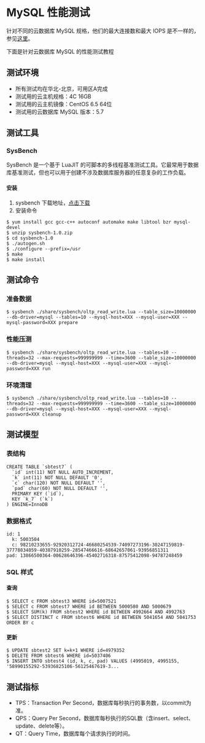 # MySQL 性能测试
针对不同的云数据库 MySQL 规格，他们的最大连接数和最大 IOPS 是不一样的，参见[这里](../Introduction/Specifications.md)。

下面是针对云数据库 MySQL 的性能测试教程

## 测试环境
* 所有测试均在华北-北京，可用区A完成
* 测试用的云主机规格：4C 16GB
* 测试用的云主机镜像：CentOS 6.5 64位
* 测试用的云数据库 MySQL 版本：5.7

## 测试工具
### SysBench
SysBench 是一个基于 LuaJIT 的可脚本的多线程基准测试工具。它最常用于数据库基准测试，但也可以用于创建不涉及数据库服务器的任意复杂的工作负载。

#### 安装
1. sysbench 下载地址，[点击下载](https://github.com/akopytov/sysbench/archive/1.0.zip)
2. 安装命令

```
$ yum install gcc gcc-c++ autoconf automake make libtool bzr mysql-devel
$ unzip sysbench-1.0.zip
$ cd sysbench-1.0
$ ./autogen.sh
$ ./configure --prefix=/usr
$ make
$ make install
```

## 测试命令
### 准备数据

```
$ sysbench ./share/sysbench/oltp_read_write.lua --table_size=10000000 --db-driver=mysql --tables=10 --mysql-host=XXX --mysql-user=XXX --mysql-password=XXX prepare
```

### 性能压测

```
$ sysbench ./share/sysbench/oltp_read_write.lua --tables=10 --threads=32 --max-requests=999999999 --time=3600 --table_size=10000000  --db-driver=mysql --mysql-host=XXX --mysql-user=XXX --mysql-password=XXX run
```

### 环境清理

```
$ sysbench ./share/sysbench/oltp_read_write.lua --tables=10 --threads=32 --max-requests=999999999 --time=3600 --table_size=10000000  --db-driver=mysql --mysql-host=XXX --mysql-user=XXX --mysql-password=XXX cleanup
```

## 测试模型
### 表结构

```
CREATE TABLE `sbtest7` (
  `id` int(11) NOT NULL AUTO_INCREMENT,
  `k` int(11) NOT NULL DEFAULT '0',
  `c` char(120) NOT NULL DEFAULT '',
  `pad` char(60) NOT NULL DEFAULT '',
  PRIMARY KEY (`id`),
  KEY `k_7` (`k`)
) ENGINE=InnoDB
```

### 数据格式

```
id: 1
  k: 5003504
  c: 98210233655-92920312724-46680254539-74097273196-30247159819-37778834059-40387910259-28547466616-68642657061-93956851311
pad: 13866500364-00628646396-45402716318-87575412098-94787248459
```

### SQL 样式
#### 查询

```
$ SELECT c FROM sbtest3 WHERE id=5007521
$ SELECT c FROM sbtest7 WHERE id BETWEEN 5000580 AND 5000679
$ SELECT SUM(k) FROM sbtest2 WHERE id BETWEEN 4992664 AND 4992763
$ SELECT DISTINCT c FROM sbtest6 WHERE id BETWEEN 5041654 AND 5041753 ORDER BY c
```

#### 更新

```
$ UPDATE sbtest2 SET k=k+1 WHERE id=4979352
$ DELETE FROM sbtest6 WHERE id=5037406
$ INSERT INTO sbtest4 (id, k, c, pad) VALUES (4995019, 4995155, '58990155292-53936825106-56125467619-3...
``` 

## 测试指标
* TPS：Transaction Per Second，数据库每秒执行的事务数，以commit为准。
* QPS：Query Per Second，数据库每秒执行的SQL数（含insert、select、update、delete等）。
* QT：Query Time，数据库每个请求执行的时间。
